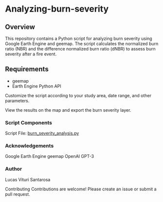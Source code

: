 # Analyzing-burn-severity


## Overview

This repository contains a Python script for analyzing burn severity using Google Earth Engine and geemap. The script calculates the normalized burn ratio (NBR) and the difference normalized burn ratio (dNBR) to assess burn severity after a fire event.

## Requirements
- geemap
- Earth Engine Python API

Customize the script according to your study area, date range, and other parameters.

View the results on the map and export the burn severity layer.

### Script Components
Script File: [burn_severity_analysis.py](https://colab.research.google.com/drive/1p4fZebG4YU8CBBNzvIGgEHXI0JBfGfsC?usp=sharing)

### Acknowledgements
Google Earth Engine
geemap
OpenAI GPT-3

### Author
Lucas Vituri Santarosa

Contributing
Contributions are welcome! Please create an issue or submit a pull request.
